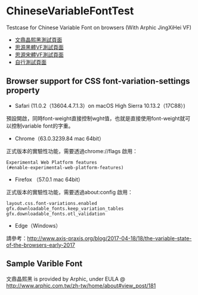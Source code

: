 # ChineseVariableFontTest
Testcase for Chinese Variable Font on browsers (With Arphic JingXiHei VF)

- [文鼎晶熙黑測試頁面](https://bobbytung.github.io/ChineseVariableFontTest/index.html)
- [思源黑體VF測試頁面](https://bobbytung.github.io/ChineseVariableFontTest/index_SHsans.html)
- [思源宋體VF測試頁面](https://bobbytung.github.io/ChineseVariableFontTest/index_SHserif.html)
- [自行測試頁面](https://bobbytung.github.io/ChineseVariableFontTest/index_test.html)

## Browser support for CSS font-variation-settings property

- Safari (11.0.2（13604.4.7.1.3）on macOS High Sierra 10.13.2（17C88）)

預設開啟，同時font-weight直接控制wght值，也就是直接使用font-weight就可以控制variable font的字重。

- Chrome（63.0.3239.84 mac 64bit）

正式版本的實驗性功能，需要透過chrome://flags 啟用：

    Experimental Web Platform features
    (#enable-experimental-web-platform-features)

- Firefox （57.0.1 mac 64bit）

正式版本的實驗性功能，需要透過about:config 啟用：

    layout.css.font-variations.enabled
    gfx.downloadable_fonts.keep_variation_tables
    gfx.downloadable_fonts.otl_validation

- Edge（Windows）

請參考：http://www.axis-praxis.org/blog/2017-04-18/18/the-variable-state-of-the-browsers-early-2017

## Sample Varible Font

文鼎晶熙黑 is provided by Arphic, under EULA @ http://www.arphic.com.tw/zh-tw/home/about#view_post/181
